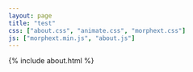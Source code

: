 ```yaml
---
layout: page
title: "test"
css: ["about.css", "animate.css", "morphext.css"]
js: ["morphext.min.js", "about.js"]
---
```

{% include about.html %}

